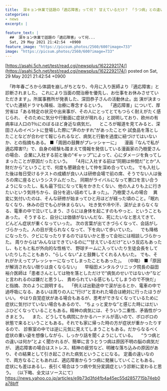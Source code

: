 ```yaml
---
title:  深キョン休業で話題の「適応障害」って何？ 甘えているだけ？ 「うつ病」との違いは？  
categories:
- news
excerpt: |
  
feature_text: |
  ##  深キョン休業で話題の「適応障害」って何...
  Sat, 29 May 2021 21:42:54  +0900
feature_image: "https://picsum.photos/2560/600?image=733"
image: "https://picsum.photos/2560/600?image=733"
---
```


[https://asahi.5ch.net/test/read.cgi/newsplus/1622292174/](https://asahi.5ch.net/test/read.cgi/newsplus/1622292174/)
posted on Sat, 29 May 2021 21:42:54  +0900

<!--more-->

　「昨年春ごろから体調を崩しがちとなり、今月に入り医師より『適応障害』と診断されました。 これにより当面の間治療を優先し、お仕事をお休みさせていただきます」。所属事務所が発表した、深田恭子さんの活動休止。出 演が決まっていた連続ドラマも降板、治療に専念するという。 　「適応障害」について、厚労省は「ある特定の状況や出来事が、その人にとってとてもつらく耐えがたく感じられ、 そのために気分や行動面に症状が現れる」と説明しており、欧州の有病率は人口の1％にのぼるほど身近な病気だ。 　ところが報道を見てみると、深田さんのイベントに登場した際に“声のかすれ”があったことや 試食品を落としたことなどが合わせて報じられるなど、病気と行動を過度に紐づけてはいないか、との指摘もある。 ■「周囲の鼓舞がプレッシャーに」 　漫画『なんで私が適応障害!?』で、自身の経験も踏まえて情報を発信している漫画家の乃樹愛さんの場合、 企業に入社する前と後の“ギャップ”によって、心にダメージを負ってしまったことが原因だったという。 　「4月に入社する前は“同期は仲間だ”とか“人財だから”ということで、何度も懇親会をして仲を深め合っていた。 でも入社した後は毎日受けるテストの成績が良い人は研修会場で前の席、そうでない人は後ろの席に座るというシステムだった。 同期がライバルになって悪口を言い合うようになったし、私も最下位になって恥をかきたくない、他の人よりも上に行きたいという気持ちから、自分を追い詰めてしまった」。 乃樹愛さんの場合 　異変に気付いたのは、そんな研修が始まってひと月ほどが経った頃のこと。「眠れなくなり、休みの日でも心が休まらない。 吐き気や冷や汗、涙が止まらなくなる、電車の中で泣いてしまう、さらには身体を起こすのもやっと、ということもあった。 そうすると、自分には価値がないんだな、死にたいなと思えてきて、どんどん症状が重くなっていった。 次の言葉が出てきづらくなって、会話がしづらかった。人の目が見られなくなって、下を向いて歩いていた。 　でも降格になったり、クビになったりするのではないかと思って会社には相談しづらかった。 周りからは“みんなはできているのに”“甘えているだけ”という反応もあったし、もともと私が外向的な性格で、 野球チームに入っていたり生徒会長をしていたりしたこともあり、“らしくない”よと鼓舞してくれる人もいた。 でも、それがかえってプレッシャーになってしまったこともあった」。 （中略） ■「原因が解消されない限りは良くならない」 　早稲田メンタルクリニック院長の益田裕介医師は「患者さんとしては物を落としただけで“病気のせいではないか”などと言われるのは嫌だと思うし、 責められている感じもしてしまうので不快だ」と指摘、次のように説明する。 　「例えば出勤途中で涙が出るとか、電車の中で過呼吸になる、あるいは周りの人に“行け”と言われた場合は絶対に行ったほうがいい。 やはり自覚症状がある場合もあるが、思考ができなくなっているために症状に気付けていない場合もあるので、 “ちょっと変かな”と感じた時にはだいぶひどくなっていることもある。精神の病気には、そういう二重性、矛盾性がつきまとう。 　また、どうしても病院にかかるハードルが高いので、ボロボロの状態で来るということもある。それでも家に帰った時の方が症状が重かったりするので、 診察室の中では逆に元気に見えてしまうこともある。だからなるべく症状の重い姿を想像しながら、しっかり話を聞くようにしている。 　“うつ病との違いは何か”とよく聞かれるが、簡単に言うとうつ病は原因不明の脳の病気だが、 適応障害の場合はストレス、精神の疲労など、明確な落ち込みの原因があり、その結果として引き起こされた病気ということになる。 定義の違いなので、両方なることもあれば、適応障害からうつ病に発展していくこともある。 症状にも差はあるし、長引く場合はうつ病や気分変調症という診断に変わると思う。 （以下略、全文はソースにて） https://news.yahoo.co.jp/articles/e9b73d3fd4fb4a45ec55d2857715b74eb0a78bff
